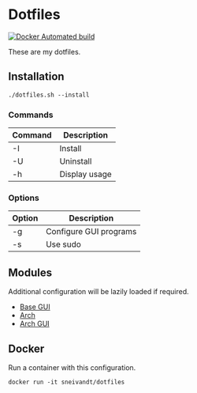 # Dotfiles

[![Docker Automated build](https://img.shields.io/docker/automated/sneivandt/dotfiles.svg)](https://hub.docker.com/r/sneivandt/dotfiles/)

These are my dotfiles.

## Installation

```
./dotfiles.sh --install
```

### Commands

| Command | Description   |
| -       | -             |
| -I      | Install       |
| -U      | Uninstall     |
| -h      | Display usage |

### Options

| Option | Description            |
| -      | -                      |
| -g     | Configure GUI programs |
| -s     | Use sudo               |

## Modules

Additional configuration will be lazily loaded if required.

+ [Base GUI](https://github.com/sneivandt/dotfiles-base-gui)
+ [Arch](https://github.com/sneivandt/dotfiles-arch)
+ [Arch GUI](https://github.com/sneivandt/dotfiles-arch-gui)

## Docker

Run a container with this configuration.

```
docker run -it sneivandt/dotfiles
```
